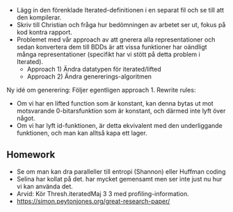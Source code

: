 - Lägg in den förenklade Iterated-definitionen i en separat fil och se till att den kompilerar.
- Skriv till Christian och fråga hur bedömningen av arbetet ser ut, fokus på kod kontra rapport.
- Problemet med vår approach av att gnerera alla representationer och sedan konvertera dem till BDDs är att vissa funktioner har oändligt många representationer (specifikt har vi stött på detta problem i Iterated).
	- Approach 1) Ändra datatypen för iterated/lifted
	- Approach 2) Ändra genererings-algoritmen

Ny idé om generering: Följer egentligen approach 1. Rewrite rules:
- Om vi har en lifted function som är konstant, kan denna bytas ut mot motsvarande 0-bitarsfunktion som är konstant, och därmed inte lyft över något.
- Om vi har lyft id-funktionen, är detta ekvivalent med den underliggande funktionen, och man kan alltså kapa ett lager.
## Homework

- Se om man kan dra paralleller till entropi (Shannon) eller Huffman coding
- 	Selina har kollat på det. har mycket gemensamt men ser inte just nu hur vi kan använda det. 
- Arvid: Kör Thresh.iteratedMaj 3 3 med profiling-information.
- https://simon.peytonjones.org/great-research-paper/
